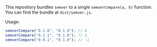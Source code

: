 This repository bundles `semver` to a single `semverCompare(a, b)` function. You can find the bundle at `dist/semver.js`.

Usage:
```js
semverCompare("0.1.0", "0.1.0"); // 0
semverCompare("0.1.1", "0.1.0"); // 1
semverCompare("0.0.1", "0.1.0"); // -1
```
